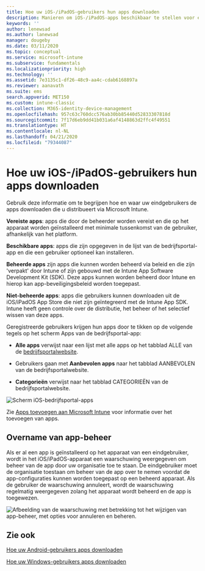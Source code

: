 ```yaml
---
title: Hoe uw iOS-/iPadOS-gebruikers hun apps downloaden
description: Manieren om iOS-/iPadOS-apps beschikbaar te stellen voor eindgebruikers
keywords: ''
author: lenewsad
ms.author: lanewsad
manager: dougeby
ms.date: 03/11/2020
ms.topic: conceptual
ms.service: microsoft-intune
ms.subservice: fundamentals
ms.localizationpriority: high
ms.technology: ''
ms.assetid: 7e3135c1-df26-48c9-aa4c-cdab6168897a
ms.reviewer: aanavath
ms.suite: ems
search.appverid: MET150
ms.custom: intune-classic
ms.collection: M365-identity-device-management
ms.openlocfilehash: 957c63c760dcc576ab30bb85440d52833307818d
ms.sourcegitcommit: 7f17d6eb9dd41b031a6af4148863d2ffc4f49551
ms.translationtype: HT
ms.contentlocale: nl-NL
ms.lasthandoff: 04/21/2020
ms.locfileid: "79344087"
---
```

# <a name="how-your-iosipados-users-get-their-apps"></a>Hoe uw iOS-/iPadOS-gebruikers hun apps downloaden

Gebruik deze informatie om te begrijpen hoe en waar uw eindgebruikers de apps downloaden die u distribueert via Microsoft Intune.

**Vereiste apps**: apps die door de beheerder worden vereist en die op het apparaat worden geïnstalleerd met minimale tussenkomst van de gebruiker, afhankelijk van het platform.

**Beschikbare apps**: apps die zijn opgegeven in de lijst van de bedrijfsportal-app en die een gebruiker optioneel kan installeren.

**Beheerde apps** zijn apps die kunnen worden beheerd via beleid en die zijn 'verpakt' door Intune of zijn gebouwd met de Intune App Software Development Kit (SDK). Deze apps kunnen worden beheerd door Intune en hierop kan app-beveiligingsbeleid worden toegepast.

**Niet-beheerde apps**: apps die gebruikers kunnen downloaden uit de iOS/iPadOS App Store die niet zijn geïntegreerd met de Intune App SDK. Intune heeft geen controle over de distributie, het beheer of het selectief wissen van deze apps.  

Geregistreerde gebruikers krijgen hun apps door te tikken op de volgende tegels op het scherm Apps van de bedrijfsportal-app:

- **Alle apps** verwijst naar een lijst met alle apps op het tabblad ALLE van de [bedrijfsportalwebsite](https://portal.manage.microsoft.com).

- Gebruikers gaan met **Aanbevolen apps** naar het tabblad AANBEVOLEN van de bedrijfsportalwebsite.

- **Categorieën** verwijst naar het tabblad CATEGORIEËN van de bedrijfsportalwebsite.

![Scherm iOS-bedrijfsportal-apps](./media/end-user-apps-ios/ios-cp-app-main-apps-screen.png)

Zie [Apps toevoegen aan Microsoft Intune](../apps/apps-add.md) voor informatie over het toevoegen van apps.

## <a name="app-management-takeover"></a>Overname van app-beheer
Als er al een app is geïnstalleerd op het apparaat van een eindgebruiker, wordt in het iOS/iPadOS-apparaat een waarschuwing weergegeven om beheer van de app door uw organisatie toe te staan. De eindgebruiker moet de organisatie toestaan om beheer van de app over te nemen voordat de app-configuraties kunnen worden toegepast op een beheerd apparaat. Als de gebruiker de waarschuwing annuleert, wordt de waarschuwing regelmatig weergegeven zolang het apparaat wordt beheerd en de app is toegewezen.  


![Afbeelding van de waarschuwing met betrekking tot het wijzigen van app-beheer, met opties voor annuleren en beheren.](./media/end-user-apps-ios/intune-app-management-confirmation-2002.png)

## <a name="see-also"></a>Zie ook  

[Hoe uw Android-gebruikers apps downloaden](end-user-apps-android.md)

[Hoe uw Windows-gebruikers apps downloaden](end-user-apps-windows.md)
